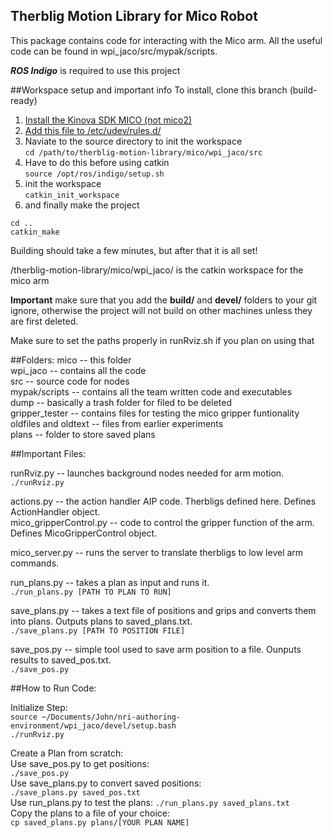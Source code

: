 ## Therblig Motion Library for Mico Robot 

This package contains code for interacting with the Mico arm. All the useful code can be found in wpi_jaco/src/mypak/scripts.<br />

**_ROS Indigo_** is required to use this project

##Workspace setup and important info
To install, clone this branch (build-ready)<br/>
1. [Install the Kinova SDK MICO (not mico2)](http://www.kinovarobotics.com/service-robotics/products/software/)<br/>
2. [Add this file to /etc/udev/rules.d/](https://github.com/Kinovarobotics/kinova-ros/blob/master/jaco_driver/udev/99-jaco-arm.rules)<br/>
3. Naviate to the source directory to init the workspace<br/>
`cd /path/to/therblig-motion-library/mico/wpi_jaco/src`<br/>
4. Have to do this before using catkin<br/>
`source /opt/ros/indigo/setup.sh`<br/>
5. init the workspace <br/>
`catkin_init_workspace`<br/>
6. and finally make the project<br/>
```
cd ..
catkin_make
```


Building should take a few minutes, but after that it is all set!


/therblig-motion-library/mico/wpi_jaco/ is the catkin workspace for the mico arm


**Important** make sure that you add the **build/** and **devel/** folders to your git ignore,
otherwise the project will not build on other machines unless they are first deleted.


Make sure to set the paths properly in runRviz.sh if you plan on using that



##Folders:
mico -- this folder <br />
wpi_jaco -- contains all the code<br />
src -- source code for nodes <br />
mypak/scripts -- contains all the team written code and executables<br />
dump -- basically a trash folder for filed to be deleted<br />
gripper_tester -- contains files for testing the mico gripper funtionality<br />
oldfiles and oldtext -- files from earlier experiments <br />
plans -- folder to store saved plans<br />

##Important Files:

runRviz.py -- launches background nodes needed for arm motion.<br />
`./runRviz.py`

actions.py -- the action handler AIP code. Therbligs defined here. Defines ActionHandler object.<br />
mico_gripperControl.py -- code to control the gripper function of the arm. Defines MicoGripperControl object.<br />

mico_server.py -- runs the server to translate therbligs to low level arm commands.<br />

run_plans.py -- takes a plan as input and runs it. <br />
`./run_plans.py [PATH TO PLAN TO RUN]`

save_plans.py -- takes a text file of positions and grips and converts them into plans. Outputs plans to saved_plans.txt.<br />
`./save_plans.py [PATH TO POSITION FILE]`

save_pos.py -- simple tool used to save arm position to a file. Ounputs results to saved_pos.txt.<br />
`./save_pos.py`

##How to Run Code:

Initialize Step:<br />
	`source ~/Documents/John/nri-authoring-environment/wpi_jaco/devel/setup.bash`<br />
	`./runRviz.py`<br />

Create a Plan from scratch:<br />
	Use save_pos.py to get positions:<br />
		`./save_pos.py`<br />
	Use save_plans.py to convert saved positions:<br />
		`./save_plans.py saved_pos.txt`<br />
	Use run_plans.py to test the plans:
		`./run_plans.py saved_plans.txt`<br />
	Copy the plans to a file of your choice:<br />
		`cp saved_plans.py plans/[YOUR PLAN NAME]`



